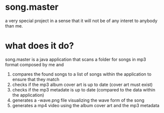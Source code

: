 # song.master
a very special project in a sense that it will not be of any interet to anybody than me.
# what does it do?
song.master is a java application that scans a folder for songs in mp3 format composed by me and 
1. compares the found songs to a list of songs within the application to ensure that they match
2. checks if the mp3 album cover art is up to date (cover art must exist)
3. checks if the mp3 metadate is up to date (compared to the data within the application)
4. generates a -wave.png file visualizing the wave form of the song
5. generates a mp4 video using the album cover art and the mp3 metadata
